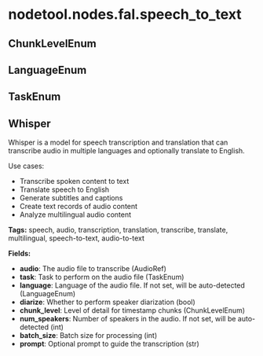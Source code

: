 # nodetool.nodes.fal.speech_to_text

## ChunkLevelEnum

## LanguageEnum

## TaskEnum

## Whisper

Whisper is a model for speech transcription and translation that can transcribe audio in multiple languages and optionally translate to English.

Use cases:
- Transcribe spoken content to text
- Translate speech to English
- Generate subtitles and captions
- Create text records of audio content
- Analyze multilingual audio content

**Tags:** speech, audio, transcription, translation, transcribe, translate, multilingual, speech-to-text, audio-to-text

**Fields:**
- **audio**: The audio file to transcribe (AudioRef)
- **task**: Task to perform on the audio file (TaskEnum)
- **language**: Language of the audio file. If not set, will be auto-detected (LanguageEnum)
- **diarize**: Whether to perform speaker diarization (bool)
- **chunk_level**: Level of detail for timestamp chunks (ChunkLevelEnum)
- **num_speakers**: Number of speakers in the audio. If not set, will be auto-detected (int)
- **batch_size**: Batch size for processing (int)
- **prompt**: Optional prompt to guide the transcription (str)


